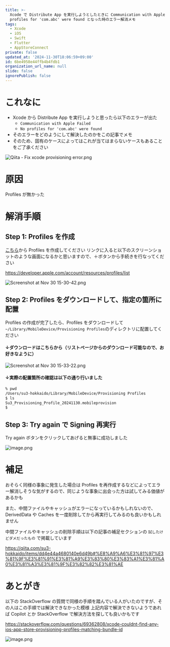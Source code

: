 ```yaml
---
title: >-
  Xcode で Distribute App を実行しようとしたときに Communication with Apple Failed または No
  profiles for 'com.abc' were found となった時のエラー解消メモ
tags:
  - Xcode
  - iOS
  - Swift
  - Flutter
  - AppStoreConnect
private: false
updated_at: '2024-11-30T18:06:59+09:00'
id: 6be4958e44ffb4b4fdb1
organization_url_name: null
slide: false
ignorePublish: false
---
```

# これなに

- Xcode から Distribute App を実行しようと思ったら以下のエラーが出た
  - `Communication with Apple Failed`
  - `No profiles for 'com.abc' were found`
- そのエラーをどのようにして解決したのかをこの記事でメモ
- そのため、固有のケースによってはこれが当てはまらないケースもあることをご了承ください

![Qiita - Fix xcode provisioning error.png](https://qiita-image-store.s3.ap-northeast-1.amazonaws.com/0/2819748/a70d7029-358e-367a-fcf9-ae3f50d99d31.png)


# 原因

Profiles が無かった

# 解消手順

## Step 1: Profiles を作成

[こちら](https://developer.apple.com/account/resources/profiles/list)から Profiles を作成してください
リンクに入ると以下のスクリーンショットのような画面になるかと思いますので、＋ボタンから手続きを行なってください

https://developer.apple.com/account/resources/profiles/list

![Screenshot at Nov 30 15-30-42.png](https://qiita-image-store.s3.ap-northeast-1.amazonaws.com/0/2819748/4eb0cfde-6cb8-6e64-1bd8-be4aca48c5f4.png)


## Step 2: Profiles をダウンロードして、指定の箇所に配置

Profiles の作成が完了したら、Profiles をダウンロードして `~/Library/MobileDevice/Provisioning Profiles`のディレクトリに配置してください

#### ↓ダウンロードはこちらから（リストページからのダウンロード可能なので、お好きなように）

![Screenshot at Nov 30 15-33-22.png](https://qiita-image-store.s3.ap-northeast-1.amazonaws.com/0/2819748/77868059-0fda-9623-8019-baec4e7d2640.png)

#### ↓実際の配置箇所の確認は以下の通り行いました

```zsh
% pwd
/Users/su3-hokkaido/Library/MobileDevice/Provisioning Profiles
$ ls
Su3_Provisioning_Profile_20241130.mobileprovision
$
```

## Step 3: Try again で Signing 再実行

Try again ボタンをクリックしてあげると無事に成功しました

![image.png](https://qiita-image-store.s3.ap-northeast-1.amazonaws.com/0/2819748/d575625e-38ec-1f45-945e-b44c286156d0.png)


# 補足

おそらく同様の事象に発生した場合は Profiles を再作成するなどによってエラー解消しそうな気がするので、同じような事象に出会った方は試してみる価値があるかも

また、中間ファイルやキャッシュがエラーになっているかもしれないので、DerivedData や Caches を一度削除してから再実行してみるのも良いかもしれません

中間ファイルやキャッシュの削除手順は以下の記事の補足セクションの `試したけどダメだったもの` で掲載しています

https://qiita.com/su3-hokkaido/items/dd4e44a4680140e6d49b#%E8%A9%A6%E3%81%97%E3%81%9F%E3%81%91%E3%81%A9%E3%83%80%E3%83%A1%E3%81%A0%E3%81%A3%E3%81%9F%E3%82%82%E3%81%AE


# あとがき

以下の StackOverflow の質問で同様の手順を踏んでいる人がいたのですが、その人はこの手順では解決できなかった模様
上記内容で解決できないようであれば Copilot とか StackOverflow で解決方法を探しても良いかもです

https://stackoverflow.com/questions/69362808/xcode-couldnt-find-any-ios-app-store-provisioning-profiles-matching-bundle-id

![image.png](https://qiita-image-store.s3.ap-northeast-1.amazonaws.com/0/2819748/da28755c-e1b3-04de-e935-db67f0ce7a45.png)



